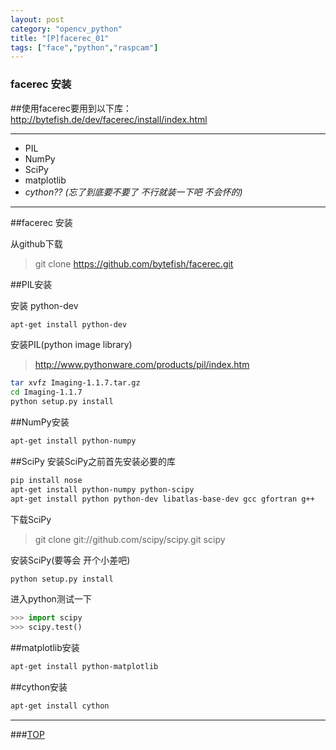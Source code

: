```yaml
---
layout: post
category: "opencv_python"
title: "[P]facerec_01"
tags: ["face","python","raspcam"]
---
```



### facerec 安装

<a name="top"></a>

##使用facerec要用到以下库：
http://bytefish.de/dev/facerec/install/index.html
- - - 

* PIL
* NumPy
* SciPy
* matplotlib
* *cython?? (忘了到底要不要了 不行就装一下吧 不会怀的)*
- - -

##facerec 安装

从github下载
> git clone https://github.com/bytefish/facerec.git  

##PIL安装

安装 python-dev

```bash
apt-get install python-dev
```

安装PIL(python image library)

> http://www.pythonware.com/products/pil/index.htm

```bash
tar xvfz Imaging-1.1.7.tar.gz
cd Imaging-1.1.7
python setup.py install
```

##NumPy安装

```bash
apt-get install python-numpy
```

##SciPy
安装SciPy之前首先安装必要的库

```bash
pip install nose
apt-get install python-numpy python-scipy
apt-get install python python-dev libatlas-base-dev gcc gfortran g++
```

下载SciPy
> git clone git://github.com/scipy/scipy.git scipy

安装SciPy(要等会 开个小差吧)

```bash
python setup.py install
```

进入python测试一下

```python
>>> import scipy
>>> scipy.test()
```

##matplotlib安装

```bash
apt-get install python-matplotlib
```

##cython安装

```bash 
apt-get install cython
```



- - - 

###[TOP](#top)
